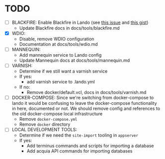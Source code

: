 TODO
====

- [ ] BLACKFIRE: Enable Blackfire in Lando (see [this issue](https://github.com/lando/lando/issues/511) and [this gist](https://gist.github.com/tylerssn/8923149702d4a796c5e103412c2370c3))
    - Update Blackfire docs in docs/tools/blackfire.md
- [x] WDIO:
    - Disable, remove WDIO configuration
    - Documentation at docs/tools/wdio.md
- [ ] MANNEQUIN: 
    - Add mannequin service to Lando config 
    - Update Mannequin docs at docs/tools/mannequin.md
- [ ] VARNISH:
    - Determine if we still want a varnish service
    - If yes:
        - add varnish service to .lando.yml 
    - If no:
        - Remove docker/default.vcl, docs in docs/tools/varnish.md
- [ ] DOCKER-COMPOSE: Since we're switching from docker-compose to lando it would be confusing to leave the docker-compose functionality in here, documented or not. We should remove config and references to the old docker-compose local infrastructure  
    - Remove `docker-compose.yml`
    - Remove `docker` directory 
- [ ] LOCAL DEVELOPMENT TOOLS:
    - Determine if we need the `site-import` tooling in `appserver`
    - If yes:
        - Add terminus commands and scripts for importing a database
        - Add acquia API commands for importing databases

